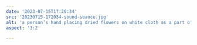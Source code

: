 ```yaml
---
date: '2023-07-15T17:20:34'
src: '20230715-172034-sound-seance.jpg'
alt: 'a person’s hand placing dried flowers on white cloth as a part of a decoration for a performance, monochromatic'
aspect: '3:2'

---
```

